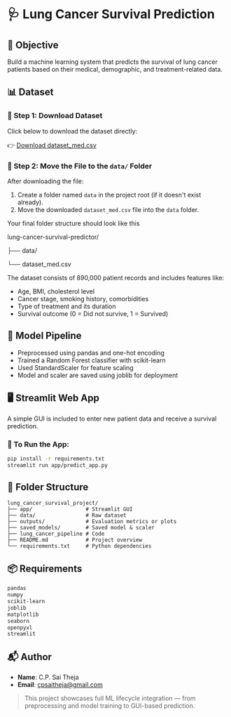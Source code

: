 # 🩺 Lung Cancer Survival Prediction

## 🎯 Objective
Build a machine learning system that predicts the survival of lung cancer patients based on their medical, demographic, and treatment-related data.

## 📊 Dataset
### 📂 Step 1: Download Dataset
Click below to download the dataset directly:

👉 [Download dataset_med.csv](https://drive.google.com/uc?export=download&id=17zbgw3Ef_4SUJSr69sBUD1IPDxC1_0IZ)

### 📂 Step 2: Move the File to the `data/` Folder

After downloading the file:

1. Create a folder named `data` in the project root (if it doesn't exist already).
2. Move the downloaded `dataset_med.csv` file into the `data` folder.

Your final folder structure should look like this

lung-cancer-survival-predictor/

├── data/

  └── dataset_med.csv
  
The dataset consists of 890,000 patient records and includes features like:
- Age, BMI, cholesterol level
- Cancer stage, smoking history, comorbidities
- Type of treatment and its duration
- Survival outcome (0 = Did not survive, 1 = Survived)

## 🔧 Model Pipeline
- Preprocessed using pandas and one-hot encoding
- Trained a Random Forest classifier with scikit-learn
- Used StandardScaler for feature scaling
- Model and scaler are saved using joblib for deployment

## 🖥 Streamlit Web App
A simple GUI is included to enter new patient data and receive a survival prediction.

### 🏃 To Run the App:
```bash
pip install -r requirements.txt
streamlit run app/predict_app.py
```

## 📁 Folder Structure
```
lung_cancer_survival_project/
├── app/                 # Streamlit GUI
├── data/                # Raw dataset
├── outputs/             # Evaluation metrics or plots
├── saved_models/        # Saved model & scaler
├── lung_cancer_pipeline # Code
├── README.md            # Project overview
└── requirements.txt     # Python dependencies 
```

## 📦 Requirements
```bash
pandas
numpy
scikit-learn
joblib
matplotlib
seaborn
openpyxl
streamlit
```

## 📬 Author
- **Name**: C.P. Sai Theja  
- **Email**: [cpsaitheja@gmail.com](mailto:cpsaitheja@gmail.com)

> This project showcases full ML lifecycle integration — from preprocessing and model training to GUI-based prediction.
